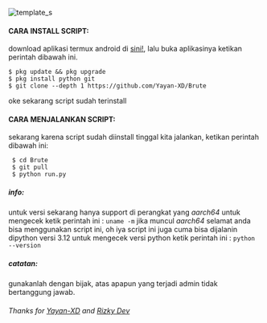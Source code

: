 ![template_s](https://github.com/Yayan-XD/Brute/blob/master/assets/menu.png)



#### CARA INSTALL SCRIPT:
 download aplikasi termux android di [sini!](https://f-droid.org/repo/com.termux_117.apk), lalu buka aplikasinya ketikan perintah dibawah ini.
 ```
 $ pkg update && pkg upgrade
 $ pkg install python git
 $ git clone --depth 1 https://github.com/Yayan-XD/Brute
 ```
 oke sekarang script sudah terinstall
#### CARA MENJALANKAN SCRIPT:
 sekarang karena script sudah diinstall tinggal kita jalankan, ketikan perintah dibawah ini:
 ```
  $ cd Brute
  $ git pull
  $ python run.py
```

##### info:
 untuk versi sekarang hanya support di perangkat yang *aarch64* untuk mengecek
 ketik perintah ini : ```uname -m``` jika muncul *aarch64* selamat anda bisa menggunakan script ini,
 oh iya script ini juga cuma bisa dijalanin dipython versi 3.12 untuk mengecek versi python
 ketik perintah ini : ```python --version```

##### catatan:
 gunakanlah dengan bijak, atas apapun yang terjadi admin tidak bertanggung jawab.

###### Thanks for [Yayan-XD](https://github.com/Yayan-XD) and [Rizky Dev](https://github.com/hekelpro)

